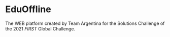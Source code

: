 # EduOffline

The WEB platform created by Team Argentina for the Solutions Challenge of the 2021 *FIRST* Global Challenge.